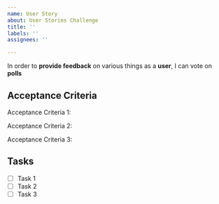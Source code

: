 ```yaml
---
name: User Story
about: User Stories Challenge
title: ''
labels: ''
assignees: ''

---
```


In order to **provide feedback** on various things as a **user**, I can vote on **polls**

## Acceptance Criteria ##

Acceptance Criteria 1:

Acceptance Criteria 2:

Acceptance Criteria 3:

## Tasks ##

- [ ] Task 1
- [ ] Task 2
- [ ] Task 3
